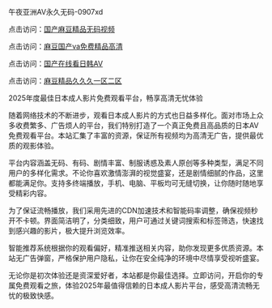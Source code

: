 午夜亚洲AV永久无码-0907xd


点击访问：<a href="https://heiliaoxwd5i8.pages.dev/">国产麻豆精品无码视频</a>

点击访问：<a href="https://heiliaowzu4ur.pages.dev/">麻豆国产va免费精品高清</a>

点击访问：<a href="https://heiliao2dmwwy.pages.dev/">国产在线看日韩AV</a>

点击访问：<a href="https://heiliaozj3tjd.pages.dev/">麻豆精品久久久一区二区</a>

2025年度最佳日本成人影片免费观看平台，畅享高清无忧体验

随着网络技术的不断进步，观看日本成人影片的方式也日益多样化。面对市场上众多收费繁多、广告烦人的平台，我们特别打造了一个真正免费且高品质的日本AV免费观看平台。本站汇集了丰富的资源，保证所有视频均为高清无广告，提供最优质的观影体验。

平台内容涵盖无码、有码、剧情丰富、制服诱惑及素人原创等多种类型，满足不同用户的多样化需求。不论你喜欢激情澎湃的视觉盛宴，还是剧情细腻的作品，这里都能满足你。支持多终端播放，手机、电脑、平板均可无缝切换，让你随时随地享受精彩内容。

为了保证流畅播放，我们采用先进的CDN加速技术和智能码率调整，确保视频秒开不卡顿。界面简洁明了，分类细致，用户可通过关键词搜索和标签筛选，快速找到感兴趣的影片，极大提升浏览效率。

智能推荐系统根据你的观看偏好，精准推送相关内容，助你发现更多优质资源。本站无广告弹窗，严格保护用户隐私，让你在安全纯净的环境中尽情享受视听盛宴。

无论你是初次体验还是资深爱好者，本站都是你最佳选择。立即访问，开启你的专属免费观看之旅，体验2025年最值得信赖的日本成人影片平台，感受高清流畅无忧的极致快感。

<span style="display:none;">[Canonical link]( https://github.com/xd588/74111 ）</span>
